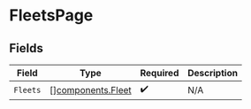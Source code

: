 # FleetsPage


## Fields

| Field                                                  | Type                                                   | Required                                               | Description                                            |
| ------------------------------------------------------ | ------------------------------------------------------ | ------------------------------------------------------ | ------------------------------------------------------ |
| `Fleets`                                               | [][components.Fleet](../../models/components/fleet.md) | :heavy_check_mark:                                     | N/A                                                    |